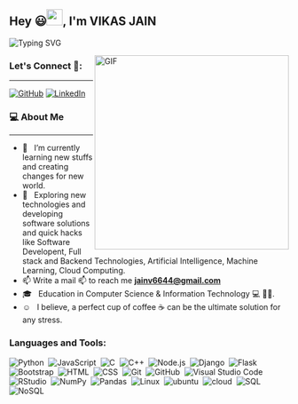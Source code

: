 ## Hey 😃<img src="https://github.com/TheDudeThatCode/TheDudeThatCode/blob/master/Assets/Hi.gif" width="29px">, I'm VIKAS JAIN
![Typing SVG](https://readme-typing-svg.herokuapp.com?font=Crimson-Bold&size=55&color=github&center=true&vCenter=true&width=900&height=110&lines=A+Passionate+Programmer;Software+Developer;AI/Machine+Learning;)


<img align="right" alt="GIF" src="https://www.google.com/url?sa=i&url=https%3A%2F%2Fgiphy.com%2Fgifs%2Fscaler-official-work-office-computer-PI3QGKFN6XZUCMMqJm&psig=AOvVaw0lu5HPSmKqz2fEmCJpvbHQ&ust=1681833580970000&source=images&cd=vfe&ved=0CBEQjRxqFwoTCJjey7uksf4CFQAAAAAdAAAAABAJ" width="350" />

### Let's Connect 🌟:
<hr/>
<p>
<a href="https://github.com/vikasjain2003"><img src="https://img.icons8.com/bubbles/50/000000/github.png" alt="GitHub"/></a>
<a href="https://www.linkedin.com/in/vikasjainn/"><img src="https://img.icons8.com/bubbles/50/000000/linkedin.png" alt="LinkedIn"/></a>

	
</p>



<h3> 💻 About Me </h3>
<hr/>


- 🔭 &nbsp; I’m currently learning new stuffs and creating changes for new world.
- 📝 &nbsp; Exploring new technologies and developing software solutions and quick hacks like Software Developent, Full stack and Backend Technologies, 	    Artificial Intelligence, Machine Learning, Cloud Computing.
- 📫 Write a mail 📫 to reach me **jainv6644@gmail.com**
- 🎓 &nbsp; Education in Computer Science & Information Technology 💻 👨‍💻.
- ☺️ &nbsp; I believe, a perfect cup of coffee ☕ can be the ultimate solution for any stress. 



<h3 align="left">Languages and Tools:</h3>

![Python](https://img.shields.io/badge/-Python-05122A?style=flat&logo=python)&nbsp;
![JavaScript](https://img.shields.io/badge/-JavaScript-05122A?style=flat&logo=javascript)&nbsp;
![C](https://img.shields.io/badge/-C-05122A?style=flat&logo=C&logoColor=A8B9CC)&nbsp;
![C++](https://img.shields.io/badge/-C++-05122A?style=flat&logo=C%2B%2B&logoColor=00599C)&nbsp;
![Node.js](https://img.shields.io/badge/-Node.js-05122A?style=flat&logo=node.js)&nbsp;
![Django](https://img.shields.io/badge/-Django-05122A?style=flat&logo=django&logoColor=092E20)&nbsp;
![Flask](https://img.shields.io/badge/-Flask-05122A?style=flat&logo=flask)&nbsp;
![Bootstrap](https://img.shields.io/badge/-Bootstrap-05122A?style=flat&logo=bootstrap&logoColor=563D7C)&nbsp;
![HTML](https://img.shields.io/badge/-HTML-05122A?style=flat&logo=HTML5)&nbsp;
![CSS](https://img.shields.io/badge/-CSS-05122A?style=flat&logo=CSS3&logoColor=1572B6)&nbsp;
![Git](https://img.shields.io/badge/-Git-05122A?style=flat&logo=git)&nbsp;
![GitHub](https://img.shields.io/badge/-GitHub-05122A?style=flat&logo=github)&nbsp;
![Visual Studio Code](https://img.shields.io/badge/-Visual%20Studio%20Code-05122A?style=flat&logo=visual-studio-code&logoColor=007ACC)&nbsp;
![RStudio](https://img.shields.io/badge/-RStudio-05122A?style=flat&logo=rstudio)&nbsp;
![NumPy](https://img.shields.io/badge/numpy%20-%23013243.svg?&style=flat&logo=numpy&logoColor=white)&nbsp;
![Pandas](https://img.shields.io/badge/pandas%20-%23150458.svg?&style=flat&logo=pandas&logoColor=white)&nbsp;
![Linux](https://img.shields.io/badge/Linux%20-%23150458.svg?&style=flat&logo=linux&logoColor=white)&nbsp;
![ubuntu](https://img.shields.io/badge/ubuntu%20-%23150458.svg?&style=flat&logo=ubuntu&logoColor=white)&nbsp;
![cloud](https://img.shields.io/badge/cloud%20-%23150458.svg?&style=flat&logo=cloud&logoColor=white)&nbsp;
![SQL](https://img.shields.io/badge/SQL%20-%23150458.svg?&style=flat&logo=SQL&logoColor=A8B9CC)&nbsp;
![NoSQL](https://img.shields.io/badge/NoSQL%20-%23150458.svg?&style=flat&logo=NoSQL&logoColor=A8B9CC)&nbsp;



<br>


<div align="center">





	

 

</div>
